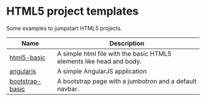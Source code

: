 # HTML5 project templates

Some examples to jumpstart HTML5 projects.

Name | Description
---- | -----------
[html5-basic](https://windsource.github.io/html5-project-templates/html5-basic/index.html) | A simple html file with the basic HTML5 elements like head and body.
[angularjs](https://windsource.github.io/html5-project-templates/angularjs/Default.html) | A simple AngularJS application
[bootstrap-basic](https://windsource.github.io/html5-project-templates/bootstrap-basic/index.html) | A bootstrap page with a jumbotron and a default navbar.
